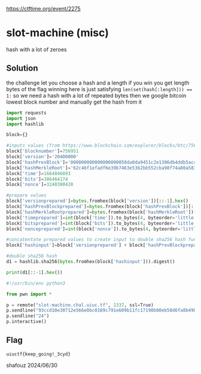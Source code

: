 https://ctftime.org/event/2275

# slot-machine (misc)

hash with a lot of zeroes

## Solution

the challenge let you choose a hash and a length
if you win you get length bytes of the flag
winning here is just satisfying `len(set(hash[:length])) == 1:`
so we need a hash with a lot of repeated bytes
then we google bitcoin lowest block number and manually get the hash from it

```python
import requests
import json
import hashlib

block={}

#inputs values (from https://www.blockchain.com/explorer/blocks/btc/756951)
block['blocknumber']=756951
block['version']='20400000'
block['hashPrevBlock']='000000000000000000050da0da9451c2e1306db4ddb5acc965fc1016678d9154'
block['hashMerkleRoot']='62c46f1efadf6e39b7463e5362bb552cba98f74a80a58378ff5194c7b058005a'
block['time']=1664846893
block['bits']=386464174
block['nonce']=3240300428

#prepare values
block['versionprepared']=bytes.fromhex(block['version'])[::-1].hex()
block['hashPrevBlockprepared']=bytes.fromhex(block['hashPrevBlock'])[::-1].hex()
block['hashMerkleRootprepared']=bytes.fromhex(block['hashMerkleRoot'])[::-1].hex()
block['timeprepared']=int(block['time']).to_bytes(4, byteorder='little').hex()
block['bitsprepared']=int(block['bits']).to_bytes(4, byteorder='little').hex()
block['nonceprepared']=int(block['nonce']).to_bytes(4, byteorder='little').hex()

#concatentate prepared values to create input to double sha256 hash function
block['hashinput']=block['versionprepared'] + block['hashPrevBlockprepared'] + block['hashMerkleRootprepared'] + block['timeprepared'] + block['bitsprepared'] + block['nonceprepared']

#double sha256 hash
d1 = hashlib.sha256(bytes.fromhex(block['hashinput'])).digest()

print(d1[::-1].hex())
```

```python
#!/usr/bin/env python3

from pwn import *

p = remote("slot-machine.chal.uiuc.tf", 1337, ssl=True)
p.sendline("93ccd10e30712e566e0bc0189c791e609b11fc17190b00eb50d6fa8b4909b2f5")
p.sendline("24")
p.interactive()
```

## Flag
`uiuctf{keep_going!_3cyd}`

shafouz 2024/06/30
